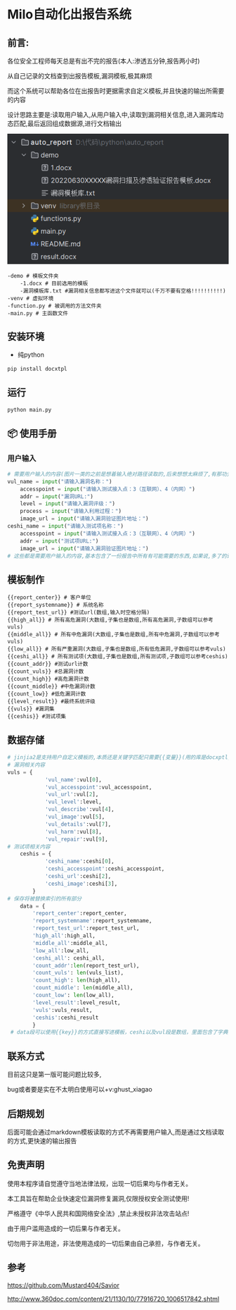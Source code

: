 # Milo自动化出报告系统



## 前言:

各位安全工程师每天总是有出不完的报告(本人:渗透五分钟,报告两小时)

从自己记录的文档查到出报告模板,漏洞模板,极其麻烦

而这个系统可以帮助各位在出报告时更据需求自定义模板,并且快速的输出所需要的内容

设计思路主要是:读取用户输入,从用户输入中,读取到漏洞相关信息,进入漏洞库动态匹配,最后返回组成数据源,进行文档输出

![image-20230524154123321](./image-20230524154123321.png)

```shell
-demo # 模板文件夹
	-1.docx # 目前选用的模板
	-漏洞模板库.txt #漏洞相关信息都写进这个文件就可以(千万不要有空格!!!!!!!!!!)
-venv # 虚拟环境
-function.py # 被调用的方法文件夹
-main.py # 主函数文件
```

## 安装环境

* 纯python

```shell
pip install docxtpl
```

## 运行

```
python main.py
```

## 📦 使用手册

### 用户输入

```python
# 需要用户输入的内容(图片一类的之前是想着输入绝对路径读取的,后来想想太麻烦了,有那功夫直接复制粘贴好了)
vul_name = input("请输入漏洞名称：")
    accesspoint = input("请输入测试接入点：3（互联网）、4（内网）")
    addr = input("漏洞URL:")
    level = input("请输入漏洞评级：")
    process = input("请输入利用过程：")
    image_url = input("请输入漏洞验证图片地址：")
ceshi_name = input("请输入测试项名称：")
    accesspoint = input("请输入测试接入点：3（互联网）、4（内网）")
    addr = input("测试项URL:")
    image_url = input("请输入漏洞验证图片地址：")
# 这些都是需要用户输入的内容,基本包含了一份报告中所有有可能需要的东西,如果说,多了的话输入时候可以随便输入然后回车输入下一个,只要在模板中不做对应标记就不会输出。
```



## 模板制作

```jinja2
{{report_center}} # 客户单位
{{report_systemname}} # 系统名称
{{report_test_url}} #测试url(数组,输入时空格分隔)
{{high_all}} # 所有高危漏洞(大数组,子集也是数组,所有高危漏洞,子数组可以参考vuls)
{{middle_all}} # 所有中危漏洞(大数组,子集也是数组,所有中危漏洞,子数组可以参考vuls)
{{low_all}} # 所有严重漏洞(大数组,子集也是数组,所有低危漏洞,子数组可以参考vuls)
{{ceshi_all}} # 所有测试项(大数组,子集也是数组,所有测试项,子数组可以参考ceshis)
{{count_addr}} #测试url计数
{{count_vuls}} #总漏洞计数
{{count_high}} #高危漏洞计数
{{count_middle}} #中危漏洞计数
{{count_low}} #低危漏洞计数
{{level_result}} #最终系统评级
{{vuls}} #漏洞集
{{ceshis}} #测试项集
```

## 数据存储

```python
# jinjia2是支持用户自定义模板的,本质还是关键字匹配只需要{{变量}}(用的库是docxptl,这个库集成了jinjia2,单纯用jinjia2,一直有编码问题无法解决。)
# 漏洞相关内容
vuls = {
            'vul_name':vul[0],
            'vul_accesspoint':vul_accesspoint,
            'vul_url':vul[2],
            'vul_level':level,
            'vul_describe':vul[4],
            'vul_image':vul[5],
            'vul_details':vul[7],
            'vul_harm':vul[8],
            'vul_repair':vul[9],
# 测试项相关内容
    ceshis = {
            'ceshi_name':ceshi[0],
            'ceshi_accesspoint':ceshi_accesspoint,
            'ceshi_url':ceshi[2],
            'ceshi_image':ceshi[3],
        }
# 保存将被替换索引的所有部分
    data = {
        'report_center':report_center,
        'report_systemname':report_systemname,
        'report_test_url':report_test_url,
        'high_all':high_all,
        'middle_all':middle_all,
        'low_all':low_all,
        'ceshi_all': ceshi_all,
        'count_addr':len(report_test_url),
        'count_vuls': len(vuls_list),
        'count_high': len(high_all),
        'count_middle': len(middle_all),
        'count_low': len(low_all),
        'level_result':level_result,
        'vuls':vuls_result,
        'ceshis':ceshi_result
        }
 # data段可以使用{{key}}的方式直接写进模板，ceshi以及vul段是数组，里面包含了字典，一个字典就是一个漏洞（测试项），要用到for这样一段的jinjia2模板语法，具体可以参照1.docx
```

## 联系方式

目前这只是第一版可能问题比较多,

bug或者要是实在不太明白使用可以+v:ghust_xiagao

## 后期规划

后面可能会通过markdown模板读取的方式不再需要用户输入,而是通过文档读取的方式,更快速的输出报告

## 免责声明

使用本程序请自觉遵守当地法律法规，出现一切后果均与作者无关。

本工具旨在帮助企业快速定位漏洞修复漏洞,仅限授权安全测试使用!

严格遵守《中华人民共和国网络安全法》,禁止未授权非法攻击站点!

由于用户滥用造成的一切后果与作者无关。

切勿用于非法用途，非法使用造成的一切后果由自己承担，与作者无关。

## 参考

https://github.com/Mustard404/Savior

http://www.360doc.com/content/21/1130/10/77916720_1006517842.shtml
